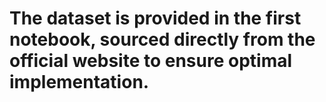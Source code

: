 # The dataset is provided in the first notebook, sourced directly from the official website to ensure optimal implementation.